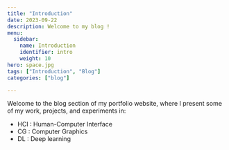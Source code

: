 ```yaml
---
title: "Introduction"
date: 2023-09-22
description: Welcome to my blog !
menu:
  sidebar:
    name: Introduction
    identifier: intro
    weight: 10
hero: space.jpg
tags: ["Introduction", "Blog"]
categories: ["blog"]

---
```


Welcome to the blog section of my portfolio website, where I present some of my work, projects, and experiments in:

- HCI : Human-Computer Interface
- CG : Computer Graphics 
- DL : Deep learning
